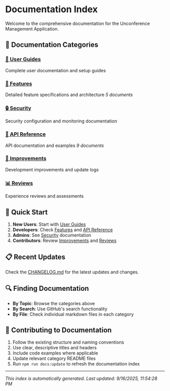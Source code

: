 # Documentation Index

Welcome to the comprehensive documentation for the Unconference Management Application.

## 📑 Documentation Categories

### [📖 User Guides](guides/)
Complete user documentation and setup guides

### [🎯 Features](features/)
Detailed feature specifications and architecture
*5 documents*

### [🔒 Security](security/)
Security configuration and monitoring documentation

### [📡 API Reference](api/)
API documentation and examples
*9 documents*

### [🚀 Improvements](improvements/)
Development improvements and update logs

### [📊 Reviews](reviews/)
Experience reviews and assessments

## 🚀 Quick Start

1. **New Users**: Start with [User Guides](guides/)
2. **Developers**: Check [Features](features/) and [API Reference](api/)
3. **Admins**: See [Security](security/) documentation
4. **Contributors**: Review [Improvements](improvements/) and [Reviews](reviews/)

## 📋 Recent Updates

Check the [CHANGELOG.md](CHANGELOG.md) for the latest updates and changes.

## 🔍 Finding Documentation

- **By Topic**: Browse the categories above
- **By Search**: Use GitHub's search functionality
- **By File**: Check individual markdown files in each category

## 📝 Contributing to Documentation

1. Follow the existing structure and naming conventions
2. Use clear, descriptive titles and headers
3. Include code examples where applicable
4. Update relevant category README files
5. Run `npm run docs:update` to refresh the documentation index

---

*This index is automatically generated. Last updated: 9/16/2025, 11:54:28 PM*
